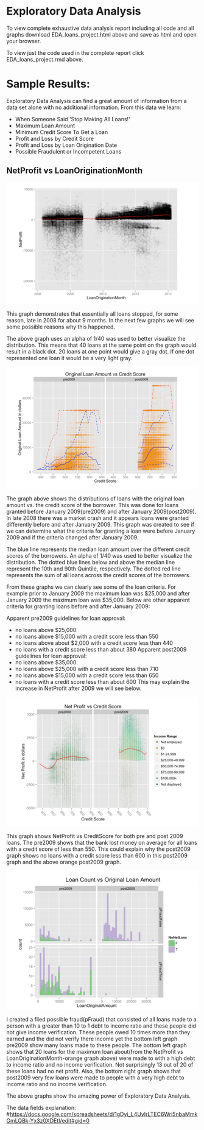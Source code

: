 # Exploratory Data Analysis

To view complete exhaustive data analysis report including all code and all graphs download EDA_loans_project.html above and save as html and open your browser. 

To view just the code used in the complete report click EDA_loans_project.rmd above.

# Sample Results:
Exploratory Data Analysis can find a great amount of information from a data set alone with no additional information. From this data we learn:
- When Someone Said 'Stop Making All Loans!'
- Maximum Loan Amount
- Minimum Credit Score To Get a Loan
- Profit and Loss by Credit Score
- Profit and Loss by Loan Origination Date
- Possible Fraudulent or Incompetent Loans

## NetProfit vs LoanOriginationMonth
![Alt text](/imgs/img2.png?raw=true "Optional Title")

This graph demonstrates that essentially all loans stopped, for some reason,  late in 2008 for about 9 months. In the next few graphs we will see some possible reasons why this happened.

The above graph uses an alpha of 1/40 was used to better visualize the distribution. This means that 40 loans at the same  point on the graph would result in a black dot. 20 loans at one point would give a gray dot. If one dot represented one loan it would be a very light gray.

![Alt text](/imgs/img6.png?raw=true "Optional Title")

The graph above shows the distributions of loans with the original loan amount vs. the credit score of the borrower. This was done for loans granted before January 2009(pre2009) and after January 2009(post2009). In late 2008 there was a market crash and it appears loans were granted differently before and after January 2009. This graph was created to see if we can determine what the criteria for granting a loan were before January 2009 and if the criteria changed after January 2009.

The blue line represents the median loan amount over the different credit scores of the borrowers. An alpha of 1/40 was used to better visualize the distribution. The dotted blue lines below and above the median line represent the 10th and 90th Quintile, respectively. The dotted red line represents the sum of all loans across the credit scores of the borrowers.

From these graphs we can clearly see some of the loan criteria. For example prior to January 2009 the maximum loan was $25,000 and after January 2009 the maximum loan was $35,000. Below are other apparent criteria for granting loans before and after January 2009:

Apparent pre2009 guidelines for loan approval:
- no loans above $25,000
- no loans above $15,000 with a credit score less than 550
- no loans above about $2,000 with a credit score less than 440
- no loans with a credit score less than about 380
Apparent post2009 guidelines for loan approval:
- no loans above $35,000
- no loans above $25,000 with a credit score less than 710
- no loans above $15,000 with a credit score less than 650
- no loans with a credit score less than about 600
This may explain the increase in NetProfit after 2009 we will see below.


![Alt text](/imgs/img3.png?raw=true "Optional Title")

This graph shows NetProfit vs CreditScore for both pre and post 2009 loans. The pre2009 shows that the bank lost money on average for all loans with a credit score of less than 550. This could explain why the post2009 graph shows no loans with a credit score less than 600 in this post2009 graph and the above orange post2009 graph.

![Alt text](/imgs/img4.png?raw=true "Optional Title")
![Alt text](/imgs/img1.png?raw=true "Optional Title")

I created a flied possible fraud(pFraud) that consisted of all loans made to a person with a greater than 10 to 1 debt to income ratio and these people did not give income verification. These people owed 10 times more than they earned and the did not verify there income yet the bottom left graph pre2009 show many loans made to these people. The bottom left graph shows that 20 loans for the maximum loan about(from the NetProfit vs LoanOriginationMonth-orange graph above) were made to with a high debt to income ratio and no income verification. Not surprisingly 13 out of 20 of these loans had no net profit. Also, the bottom right graph shows that post2009 very few loans were made to people with a very high debt to income ratio and no income verification.


The above graphs show the amazing power of Exploratory Data Analysis.


The data fields explanation:
#https://docs.google.com/spreadsheets/d/1gDyi_L4UvIrLTEC6Wri5nbaMmkGmLQBk-Yx3z0XDEtI/edit#gid=0
